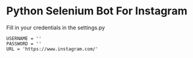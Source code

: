 # Python Selenium Bot For Instagram

Fill in your credentials in the settings.py

```
USERNAME = ''
PASSWORD = ''
URL = 'https://www.instagram.com/'
```

